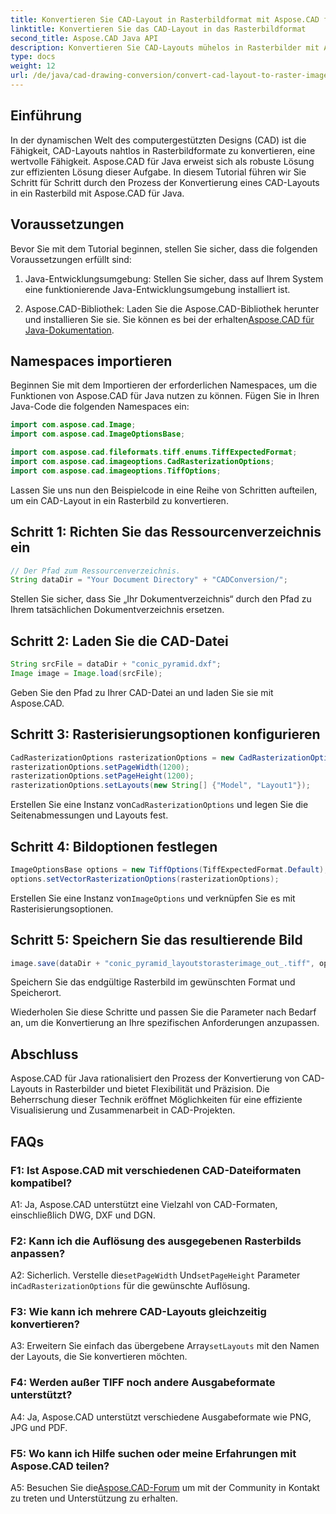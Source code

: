 ```yaml
---
title: Konvertieren Sie CAD-Layout in Rasterbildformat mit Aspose.CAD für Java
linktitle: Konvertieren Sie das CAD-Layout in das Rasterbildformat
second_title: Aspose.CAD Java API
description: Konvertieren Sie CAD-Layouts mühelos in Rasterbilder mit Aspose.CAD für Java. Hochwertige Visualisierung für eine verbesserte Zusammenarbeit.
type: docs
weight: 12
url: /de/java/cad-drawing-conversion/convert-cad-layout-to-raster-image/
---
```

## Einführung

In der dynamischen Welt des computergestützten Designs (CAD) ist die Fähigkeit, CAD-Layouts nahtlos in Rasterbildformate zu konvertieren, eine wertvolle Fähigkeit. Aspose.CAD für Java erweist sich als robuste Lösung zur effizienten Lösung dieser Aufgabe. In diesem Tutorial führen wir Sie Schritt für Schritt durch den Prozess der Konvertierung eines CAD-Layouts in ein Rasterbild mit Aspose.CAD für Java.

## Voraussetzungen

Bevor Sie mit dem Tutorial beginnen, stellen Sie sicher, dass die folgenden Voraussetzungen erfüllt sind:

1. Java-Entwicklungsumgebung: Stellen Sie sicher, dass auf Ihrem System eine funktionierende Java-Entwicklungsumgebung installiert ist.

2.  Aspose.CAD-Bibliothek: Laden Sie die Aspose.CAD-Bibliothek herunter und installieren Sie sie. Sie können es bei der erhalten[Aspose.CAD für Java-Dokumentation](https://reference.aspose.com/cad/java/).

## Namespaces importieren

Beginnen Sie mit dem Importieren der erforderlichen Namespaces, um die Funktionen von Aspose.CAD für Java nutzen zu können. Fügen Sie in Ihren Java-Code die folgenden Namespaces ein:

```java
import com.aspose.cad.Image;
import com.aspose.cad.ImageOptionsBase;

import com.aspose.cad.fileformats.tiff.enums.TiffExpectedFormat;
import com.aspose.cad.imageoptions.CadRasterizationOptions;
import com.aspose.cad.imageoptions.TiffOptions;
```

Lassen Sie uns nun den Beispielcode in eine Reihe von Schritten aufteilen, um ein CAD-Layout in ein Rasterbild zu konvertieren.
## Schritt 1: Richten Sie das Ressourcenverzeichnis ein

```java
// Der Pfad zum Ressourcenverzeichnis.
String dataDir = "Your Document Directory" + "CADConversion/";
```

Stellen Sie sicher, dass Sie „Ihr Dokumentverzeichnis“ durch den Pfad zu Ihrem tatsächlichen Dokumentverzeichnis ersetzen.

## Schritt 2: Laden Sie die CAD-Datei

```java
String srcFile = dataDir + "conic_pyramid.dxf";
Image image = Image.load(srcFile);
```

Geben Sie den Pfad zu Ihrer CAD-Datei an und laden Sie sie mit Aspose.CAD.

## Schritt 3: Rasterisierungsoptionen konfigurieren

```java
CadRasterizationOptions rasterizationOptions = new CadRasterizationOptions();
rasterizationOptions.setPageWidth(1200);
rasterizationOptions.setPageHeight(1200);
rasterizationOptions.setLayouts(new String[] {"Model", "Layout1"});
```

 Erstellen Sie eine Instanz von`CadRasterizationOptions` und legen Sie die Seitenabmessungen und Layouts fest.

## Schritt 4: Bildoptionen festlegen

```java
ImageOptionsBase options = new TiffOptions(TiffExpectedFormat.Default);
options.setVectorRasterizationOptions(rasterizationOptions);
```

 Erstellen Sie eine Instanz von`ImageOptions` und verknüpfen Sie es mit Rasterisierungsoptionen.

## Schritt 5: Speichern Sie das resultierende Bild

```java
image.save(dataDir + "conic_pyramid_layoutstorasterimage_out_.tiff", options);
```

Speichern Sie das endgültige Rasterbild im gewünschten Format und Speicherort.

Wiederholen Sie diese Schritte und passen Sie die Parameter nach Bedarf an, um die Konvertierung an Ihre spezifischen Anforderungen anzupassen.

## Abschluss

Aspose.CAD für Java rationalisiert den Prozess der Konvertierung von CAD-Layouts in Rasterbilder und bietet Flexibilität und Präzision. Die Beherrschung dieser Technik eröffnet Möglichkeiten für eine effiziente Visualisierung und Zusammenarbeit in CAD-Projekten.

## FAQs

### F1: Ist Aspose.CAD mit verschiedenen CAD-Dateiformaten kompatibel?

A1: Ja, Aspose.CAD unterstützt eine Vielzahl von CAD-Formaten, einschließlich DWG, DXF und DGN.

### F2: Kann ich die Auflösung des ausgegebenen Rasterbilds anpassen?

 A2: Sicherlich. Verstelle die`setPageWidth` Und`setPageHeight` Parameter in`CadRasterizationOptions` für die gewünschte Auflösung.

### F3: Wie kann ich mehrere CAD-Layouts gleichzeitig konvertieren?

 A3: Erweitern Sie einfach das übergebene Array`setLayouts` mit den Namen der Layouts, die Sie konvertieren möchten.

### F4: Werden außer TIFF noch andere Ausgabeformate unterstützt?

A4: Ja, Aspose.CAD unterstützt verschiedene Ausgabeformate wie PNG, JPG und PDF.

### F5: Wo kann ich Hilfe suchen oder meine Erfahrungen mit Aspose.CAD teilen?

A5: Besuchen Sie die[Aspose.CAD-Forum](https://forum.aspose.com/c/cad/19) um mit der Community in Kontakt zu treten und Unterstützung zu erhalten.